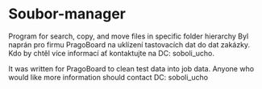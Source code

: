 # Soubor-manager
Program for search, copy, and move files in specific folder hierarchy
Byl naprán pro firmu PragoBoard na uklízení tastovacích dat do dat zakázky. Kdo by chtěl více informací ať kontaktujte na DC: soboli_ucho.


It was written for PragoBoard to clean test data into job data. Anyone who would like more information should contact DC: soboli_ucho
